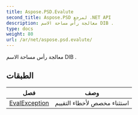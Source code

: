 ```yaml
---
title: Aspose.PSD.Evalute
second_title: Aspose.PSD لمرجع .NET API
description: معالجة رأس مساحة الاسم DIB .
type: docs
weight: 80
url: /ar/net/aspose.psd.evalute/
---
```

معالجة رأس مساحة الاسم DIB .

## الطبقات

| فصل | وصف |
| --- | --- |
| [EvalException](./evalexception/) | استثناء مخصص لأخطاء التقييم |



